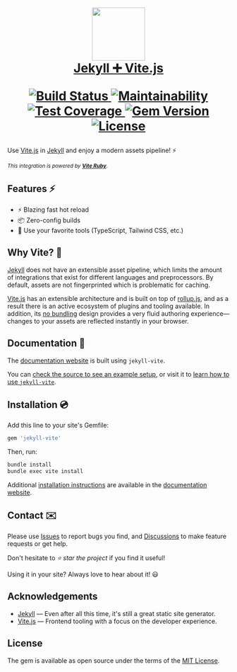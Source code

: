 <h1 align="center">
  <a href="https://jekyll-vite.netlify.app/">
    <img src="https://raw.githubusercontent.com/ElMassimo/vite_ruby/main/logo.svg" width="120px"/>
  </a>

  <br>

  <a href="https://jekyll-vite.netlify.app/">
    Jekyll ➕ Vite.js
  </a>

  <br>

  <p align="center">
    <a href="https://github.com/ElMassimo/jekyll-vite/actions">
      <img alt="Build Status" src="https://github.com/ElMassimo/jekyll-vite/workflows/build/badge.svg"/>
    </a>
    <a href="https://codeclimate.com/github/ElMassimo/jekyll-vite">
      <img alt="Maintainability" src="https://codeclimate.com/github/ElMassimo/jekyll-vite/badges/gpa.svg"/>
    </a>
    <a href="https://codeclimate.com/github/ElMassimo/jekyll-vite">
      <img alt="Test Coverage" src="https://codeclimate.com/github/ElMassimo/jekyll-vite/badges/coverage.svg"/>
    </a>
    <a href="https://rubygems.org/gems/jekyll-vite">
      <img alt="Gem Version" src="https://img.shields.io/gem/v/jekyll-vite.svg?colorB=e9573f"/>
    </a>
    <a href="https://github.com/ElMassimo/jekyll-vite/blob/master/LICENSE.txt">
      <img alt="License" src="https://img.shields.io/badge/license-MIT-428F7E.svg"/>
    </a>
  </p>
</h1>

[vite ruby]: https://github.com/ElMassimo/vite_ruby
[website]: https://jekyll-vite.netlify.app/
[jekyll]: https://jekyllrb.com/
[configuration reference]: https://vite-ruby.netlify.app/config/
[features]: https://vite-ruby.netlify.app/guide/introduction.html
[guides]: https://vite-ruby.netlify.app/guide/
[config]: https://vite-ruby.netlify.app/config/
[vite.js]: http://vitejs.dev/
[Issues]: https://github.com/ElMassimo/jekyll-vite/issues?q=is%3Aissue+is%3Aopen+sort%3Aupdated-desc
[Discussions]: https://github.com/ElMassimo/jekyll-vite/discussions
[no bundling]: https://vitejs.dev/guide/why.html#the-problems
[bundling]: https://vitejs.dev/guide/why.html#why-bundle-for-production
[rollup.js]: https://rollupjs.org
[esbuild]: https://esbuild.github.io/
[example]: https://github.com/ElMassimo/jekyll-vite/tree/main/docs
[installation]: https://jekyll-vite.netlify.app/posts/installation/

Use [Vite.js] in [Jekyll] and enjoy a modern assets pipeline! ⚡️

<small>_This integration is powered by [__Vite Ruby__][Vite Ruby]_.</small>

## Features ⚡️

- ⚡️ Blazing fast hot reload
- 📦 Zero-config builds
- 🎨 Use your favorite tools (TypeScript, Tailwind CSS, etc.)

## Why Vite? 🤔

[Jekyll] does not have an extensible asset pipeline, which limits the amount of
integrations that exist for different languages and preprocessors. By default,
assets are not fingerprinted which is problematic for caching.

[Vite.js] has an extensible architecture and is built on top of [rollup.js], and as
a result there is an active ecosystem of plugins and tooling available. In addition,
its [no bundling] design provides a very fluid authoring experience—changes to
your assets are reflected instantly in your browser.

## Documentation 📖

The [documentation website][website] is built using `jekyll-vite`.

You can [check the source to see an example setup][example], or visit it to
[learn how to use `jekyll-vite`][website].

## Installation 💿

Add this line to your site's Gemfile:

```ruby
gem 'jekyll-vite'
```

Then, run:

```bash
bundle install
bundle exec vite install
```

Additional [installation instructions][installation] are available in the [documentation website][installation].

## Contact ✉️

Please use [Issues] to report bugs you find, and [Discussions] to make feature requests or get help.

Don't hesitate to _⭐️ star the project_ if you find it useful!

Using it in your site? Always love to hear about it! 😃

## Acknowledgements

- [Jekyll] — Even after all this time, it's still a great static site generator.
- [Vite.js] — Frontend tooling with a focus on the developer experience.

## License

The gem is available as open source under the terms of the [MIT License](https://opensource.org/licenses/MIT).

